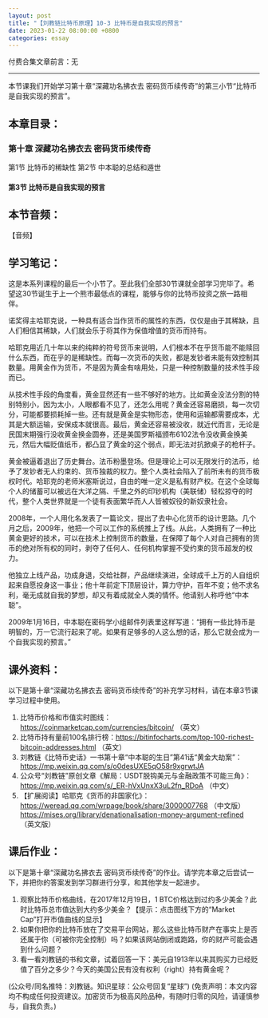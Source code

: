 ```yaml
---
layout: post
title: "【刘教链比特币原理】10-3 比特币是自我实现的预言"
date: 2023-01-22 08:00:00 +0800
categories: essay
---
```


付费合集文章前言：无

---

本节课我们开始学习第十章“深藏功名拂衣去 密码货币续传奇”的第三小节“比特币是自我实现的预言”。

## 本章目录：

### 第十章 深藏功名拂衣去 密码货币续传奇
第1节 比特币的稀缺性
第2节 中本聪的总结和遁世
#### 第3节 比特币是自我实现的预言

## 本节音频：

【音频】

## 学习笔记：

这是本系列课程的最后一个小节了。至此我们全部30节课就全部学习完毕了。希望这30节诞生于上一个熊市最低点的课程，能够与你的比特币投资之旅一路相伴。

诺奖得主哈耶克说，一种具有适合当作货币的属性的东西，仅仅是由于其稀缺，且人们相信其稀缺，人们就会乐于将其作为保值增值的货币而持有。

哈耶克用近几十年以来的纯粹的符号货币来说明，人们根本不在乎货币能不能赎回什么东西，而在乎的是稀缺性。而每一次货币的失败，都是发钞者未能有效控制其数量。用黄金作为货币，不是因为黄金有啥用处，只是一种控制数量的技术性手段而已。

从技术性手段的角度看，黄金显然还有一些不够好的地方。比如黄金没法分割的特别特别小，因为太小，人眼都看不见了，还怎么用呢？黄金还容易磨损，每一次切分，可能都要损耗掉一些。还有就是黄金是实物形态，使用和运输都需要成本，尤其是大额运输，安保成本就很高。最后，黄金还容易被没收，就近代而言，无论是民国末期强行没收黄金换金圆券，还是美国罗斯福颁布6102法令没收黄金换美元，然后大幅贬值纸币，都凸显了黄金的这个弱点，即无法对抗掀桌子的枪杆子。

黄金被逼着退出了历史舞台。法币粉墨登场。但是理论上可以无限发行的法币，给予了发钞者无人约束的、货币独裁的权力。整个人类社会陷入了前所未有的货币极权时代。哈耶克的老师米塞斯说过，自由的唯一定义是私有财产权。在这个全球每个人的储蓄可以被远在大洋之隔、千里之外的印钞机构（美联储）轻松掠夺的时代，整个人类世界就是一个徒有表面繁华而人人皆被奴役的新奴隶社会。

2008年，一个人用化名发表了一篇论文，提出了去中心化货币的设计思路。几个月之后，2009年，他把一个可以工作的系统推上了线。从此，人类拥有了一种比黄金更好的技术，可以在技术上控制货币的数量，在保障了每个人对自己拥有的货币的绝对所有权的同时，剥夺了任何人、任何机构掌握不受约束的货币超发的权力。

他独立上线产品，功成身退，交给社群，产品继续演进，全球成千上万的人自组织起来自愿投身这一事业；他十年前定下顶层设计，算力守护，百年不变；他不求名利，毫无成就自我的梦想，却又有着成就全人类的情怀。他请别人称呼他“中本聪”。

2009年1月16日，中本聪在密码学小组邮件列表里这样写道：“拥有一些比特币是明智的，万一它流行起来了呢。如果有足够多的人这么想的话，那么它就会成为一个自我实现的预言。”

## 课外资料：

以下是第十章“深藏功名拂衣去 密码货币续传奇”的补充学习材料，请在本章3节课学习过程中使用。

1. 比特币价格和市值实时图线：https://coinmarketcap.com/currencies/bitcoin/ （英文）
2. 比特币持有量前100名排行榜：https://bitinfocharts.com/top-100-richest-bitcoin-addresses.html （英文）
3. 刘教链《比特币史话》一书第十章“中本聪的生日”第41话“黄金大劫案”：
https://mp.weixin.qq.com/s/o0desUXE5qO58r9xgrwtJA
4. 公众号“刘教链”原创文章《解局：USDT脱钩美元与金融政策不可能三角》：
https://mp.weixin.qq.com/s/_ER-hVxUnxX3uL2fn_RDoA （中文）
5. 【扩展阅读】哈耶克《货币的非国家化》：
https://weread.qq.com/wrpage/book/share/3000007768 （中文版）
https://mises.org/library/denationalisation-money-argument-refined （英文版）

## 课后作业：

以下是第十章“深藏功名拂衣去 密码货币续传奇”的作业。请学完本章之后尝试一下，并把你的答案发到学习群进行分享，和其他学友一起进步。

1. 观察比特币价格曲线，在2017年12月19日，1 BTC价格达到过约多少美金？此时比特币总市值达到大约多少美金？【提示：点击图线下方的“Market Cap”打开市值曲线的显示】
2. 如果你把你的比特币放在了交易平台网站，那么这些比特币财产在事实上是否还属于你（可被你完全控制）吗？如果该网站倒闭或跑路，你的财产可能会遇到什么问题？
3. 看一看刘教链的书和文章，试着回答一下：美元自1913年以来其购买力已经贬值了百分之多少？今天的美国公民有没有权利（right）持有黄金呢？


(公众号/同名推特：刘教链。知识星球：公众号回复“星球”)
(免责声明：本文内容均不构成任何投资建议。加密货币为极高风险品种，有随时归零的风险，请谨慎参与，自我负责。)
